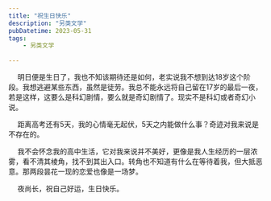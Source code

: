 ```yaml
---
title: "祝生日快乐"
description: "另类文学"
pubDatetime: 2023-05-31 
tags: 
    - 另类文学
 
---
```

&emsp; 明日便是生日了，我也不知该期待还是如何，老实说我不想到达18岁这个阶段。我想逃避某些东西，虽然是徒劳。我总不能永远将自己留在17岁的最后一夜，若是这样，这要么是科幻剧情，要么就是奇幻剧情了。现实不是科幻或者奇幻小说。

&emsp; 距离高考还有5天，我的心情毫无起伏，5天之内能做什么事？奇迹对我来说是不存在的。

&emsp; 我不会怀念我的高中生活，它对我来说并不美好，更像是我人生经历的一层浓雾，看不清其棱角，找不到其出入口。转角也不知道有什么在等待着我，但大抵恶意。那两段昙花一现的恋爱也像是一场梦。

&emsp; 夜尚长，祝自己好运，生日快乐。
